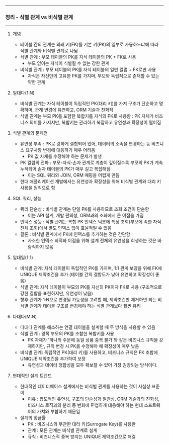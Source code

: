 ----
### 정리 - 식별 관계 vs 비식별 관계
----
1. 개념
   - 테이블 간의 관계는 외래 키(FK)를 기본 키(PK)의 일부로 사용하느냐에 따라 식별 관계와 비식별 관계로 나뉨
   - 식별 관계 : 부모 테이블의 PK를 자식 테이블의 PK + FK로 사용
     + 부모 없이는 자식이 식별될 수 없는 강한 관계
   - 비식별 관계 : 부모 테이블의 PK를 자식 테이블의 일반 컬럼 + FK로만 사용
     + 자식은 자신만의 고유한 PK를 가지며, 부모와 독립적으로 존재할 수 있는 약한 관계

2. 일대다(1:N)
   - 비식별 관계는 자식 테이블이 독립적인 PK(대리 키)를 가져 구조가 단순하고 명확하며, 관계 변경에 유연하고, ORM 기술과 친화적
   - 식별 관계는 부모 PK를 포함한 복합키를 자식의 PK로 사용함 : PK 자체가 비즈니스 의미를 가지지만, 복합키는 관리하기 복잡하고 유연성과 확장성이 떨어짐

3. 식별 관계의 문제점
   - 유연성 부족 : PK로 강하게 결합되어 있어, 데이터의 소속을 변경하는 등 비즈니스 요구사항 변경에 대응하기 매우 어려옴
     + PK 값 자체를 수정해야 하는 문제가 발생
   - PK 컬럼의 전파 : 부모-자식-손자 관계로 계층이 깊어질수록 부모의 PK가 계속 누적되어 손자 테이블의 PK가 매우 길고 복잡해짐
     + 이는 SQL 쿼리와 JOIN, ORM 매핑을 어렵게 만듬
   - 현대 애플리케이션 개발에서는 유연성과 확장성을 위해 비식별 관계와 대리 키 사용을 원칙으로 함

4. SQL 쿼리, 성능
   - 쿼리 단순성 : 비식별 관계는 단일 PK를 사용하므로 조회 조건이 단순함
     + 이는 API 설계, 개발 편의성, ORM과의 조화에서 큰 이점을 가짐
   - 인덱스 성능 : 식별 관계는 복합 PK 인덱스 덕분에 특정 조회(부모에 속한 자식 전체 조회)에서 별도 인덱스 없이 효율적일 수 있음
   - 결론 : 비식별 관계에서 FK에 인덱스를 추가하는 것은 간단함
     + 사소한 인덱스 최적화 이점을 위해 설계 전체의 유연성을 희생하는 것은 바람직하지 않음

5. 일대일(1:1)
   - 비식별 관계: 자식 테이블이 독립적인 PK를 가지며, 1:1 관계 보장을 위해 FK에 UNIQUE 제약조건을 추가 (테이블 간의 결합도가 낮아 유연하고 확장성이 좋음)
   - 식별 관계: 자식 테이블이 부모의 PK를 자신의 PK이자 FK로 사용 (구조적으로 강한 결합을 표현하지만, 유연성이 낮음)
   - 향후 관계가 1:N으로 변경될 가능성을 고려할 때, 제약조건만 제거하면 되는 비식별 관계가 테이블 구조를 변경해야 하는 식별 관계보다 훨씬 유리

6. 다대다(M:N)
   - 다대다 관계를 해소하는 연결 테이블을 설계할 때 두 방식을 사용할 수 있음
   - 식별 관계 : 양쪽 부모의 PK를 조합한 복합키를 사용
     + PK 자체가 '하나의 주문에 동일 상품 중복 불가'와 같은 비즈니스 규칙을 강제하지만, 규칙 변경 시 PK를 수정해야 해 확장성이 매우 낮음
   - 비식별 관계: 독립적인 PK(대리 키)를 사용하고, 비즈니스 규칙은 FK 조합에 UNIQUE 제약조건을 추가하여 보장
     + 유연성과 데이터 정합성을 모두 확보할 수 있어 가장 권장되는 방식이다.
 
8. 현대적인 설계 트렌드
   - 현대적인 데이터베이스 설계에서는 비식별 관계를 사용하는 것이 사실상 표준이
     + 이유 : 압도적인 유연성, 구조의 단순성과 일관성, ORM 기술과의 친화성, 비즈니스 로직과의 분리 등 변화에 민첩하게 대응해야 하는 현대 소프트웨어의 가치와 부합하기 때문임
   - 설계의 황금률
      + PK : 비즈니스와 무관한 대리 키(Surrogate Key)를 사용한
      + 관계 : 모든 관계는 비식별 관계로 설계
      + 규칙 : 비즈니스적 중복 방지는 UNIQUE 제약조건으로 해결
